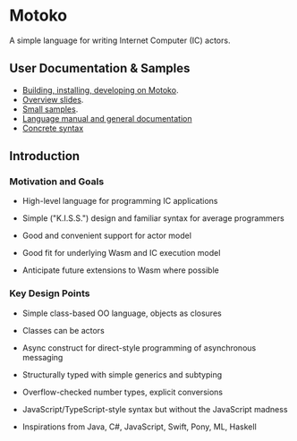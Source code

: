 # Motoko

A simple language for writing Internet Computer (IC) actors.

## User Documentation & Samples

* [Building, installing, developing on Motoko](Building.md).
* [Overview slides](doc/overview-slides.md).
* [Small samples](samples).
* [Language manual and general documentation](doc/modules/language-guide/pages/language-manual.adoc)
* [Concrete syntax](doc/modules/language-guide/examples/grammar.txt)

## Introduction

### Motivation and Goals

* High-level language for programming IC applications

* Simple ("K.I.S.S.") design and familiar syntax for average programmers

* Good and convenient support for actor model

* Good fit for underlying Wasm and IC execution model

* Anticipate future extensions to Wasm where possible


### Key Design Points

* Simple class-based OO language, objects as closures

* Classes can be actors

* Async construct for direct-style programming of asynchronous messaging

* Structurally typed with simple generics and subtyping

* Overflow-checked number types, explicit conversions

* JavaScript/TypeScript-style syntax but without the JavaScript madness

* Inspirations from Java, C#, JavaScript, Swift, Pony, ML, Haskell
